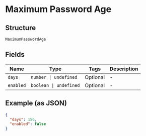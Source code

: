 
# Maximum Password Age

## Structure

`MaximumPasswordAge`

## Fields

| Name | Type | Tags | Description |
|  --- | --- | --- | --- |
| `days` | `number \| undefined` | Optional | - |
| `enabled` | `boolean \| undefined` | Optional | - |

## Example (as JSON)

```json
{
  "days": 156,
  "enabled": false
}
```

